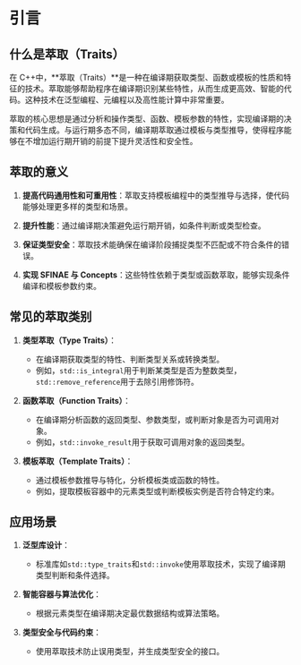 # 引言

## 什么是萃取（Traits）

在 C++中，**萃取（Traits）**是一种在编译期获取类型、函数或模板的性质和特征的技术。萃取能够帮助程序在编译期识别某些特性，从而生成更高效、智能的代码。这种技术在泛型编程、元编程以及高性能计算中非常重要。

萃取的核心思想是通过分析和操作类型、函数、模板参数的特性，实现编译期的决策和代码生成。与运行期多态不同，编译期萃取通过模板与类型推导，使得程序能够在不增加运行期开销的前提下提升灵活性和安全性。

## 萃取的意义

1. **提高代码通用性和可重用性**：萃取支持模板编程中的类型推导与选择，使代码能够处理更多样的类型和场景。

2. **提升性能**：通过编译期决策避免运行期开销，如条件判断或类型检查。

3. **保证类型安全**：萃取技术能确保在编译阶段捕捉类型不匹配或不符合条件的错误。

4. **实现 SFINAE 与 Concepts**：这些特性依赖于类型或函数萃取，能够实现条件编译和模板参数约束。

## 常见的萃取类别

1. **类型萃取（Type Traits）**：

   - 在编译期获取类型的特性、判断类型关系或转换类型。
   - 例如，`std::is_integral`用于判断某类型是否为整数类型，`std::remove_reference`用于去除引用修饰符。

2. **函数萃取（Function Traits）**：

   - 在编译期分析函数的返回类型、参数类型，或判断对象是否为可调用对象。
   - 例如，`std::invoke_result`用于获取可调用对象的返回类型。

3. **模板萃取（Template Traits）**：
   - 通过模板参数推导与特化，分析模板类或函数的特性。
   - 例如，提取模板容器中的元素类型或判断模板实例是否符合特定约束。

## 应用场景

1. **泛型库设计**：

   - 标准库如`std::type_traits`和`std::invoke`使用萃取技术，实现了编译期类型判断和条件选择。

2. **智能容器与算法优化**：

   - 根据元素类型在编译期决定最优数据结构或算法策略。

3. **类型安全与代码约束**：
   - 使用萃取技术防止误用类型，并生成类型安全的接口。
